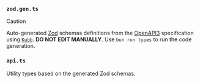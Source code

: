 ### `zod.gen.ts`

> [!CAUTION]
> Auto-generated [Zod](https://zod.dev/) schemas definitions from the [OpenAPI3](../static/@typespec/openapi3/openapi.json) specification using [`Kubb`](https://kubb.dev). **DO NOT EDIT MANUALLY**.
> Use `bun run types` to run the code generation.

### `api.ts`

Utility types based on the generated Zod schemas.